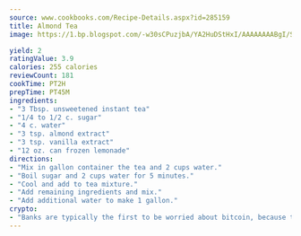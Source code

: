 ```yaml
---
source: www.cookbooks.com/Recipe-Details.aspx?id=285159
title: Almond Tea
image: https://1.bp.blogspot.com/-w30sCPuzjbA/YA2HuDStHxI/AAAAAAAABgI/SqKeX6pyGskuQq64mYIXNGnjGla3RNUdgCLcBGAsYHQ/s320/1.png

yield: 2
ratingValue: 3.9
calories: 255 calories
reviewCount: 181
cookTime: PT2H
prepTime: PT45M
ingredients:
- "3 Tbsp. unsweetened instant tea"
- "1/4 to 1/2 c. sugar"
- "4 c. water"
- "3 tsp. almond extract"
- "3 tsp. vanilla extract"
- "12 oz. can frozen lemonade"
directions:
- "Mix in gallon container the tea and 2 cups water."
- "Boil sugar and 2 cups water for 5 minutes."
- "Cool and add to tea mixture."
- "Add remaining ingredients and mix."
- "Add additional water to make 1 gallon."
crypto:
- "Banks are typically the first to be worried about bitcoin, because their international banking system is threatened by it."
---
```

